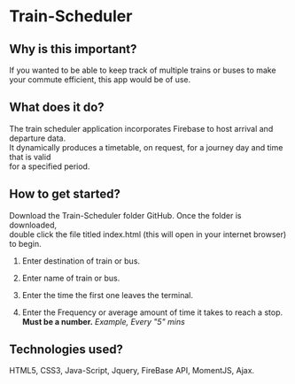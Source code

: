 # Train-Scheduler

## Why is this important?
If you wanted to be able to keep track of multiple trains or buses to make  
your commute efficient, this app would be of use. 

## What does it do? 
The train scheduler application incorporates Firebase to host arrival and departure data.   
It dynamically produces a timetable, on request, for a journey day and time that is valid   
for a specified period.

## How to get started?
Download the Train-Scheduler folder GitHub. Once the folder is downloaded,   
double click the file titled index.html (this will open in your internet browser)   
to begin.

1. Enter destination of train or bus.

2. Enter name of train or bus.

3. Enter the time the first one leaves the terminal.

4. Enter the Frequency or average amount of time it takes to reach a stop. **Must be a number.**
    *Example, Every "5" mins* 

## Technologies used?
HTML5, CSS3, Java-Script, Jquery, FireBase API, MomentJS, Ajax.